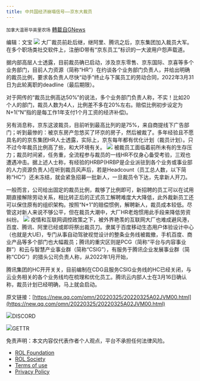 ```yaml
---
title: 中共国经济崩塌信号——京东大裁员
---
```

`加拿大温哥华英里农场` [轉載自GNews](https://gnews.org/zh-hans/2236872/)

编辑：文宝
![](https://assets.gnews.org/wp-content/uploads/2022/03/京东.jpg)
大厂裁员前赴后继，继阿里、腾讯之后，京东集团加入裁员大军。在多个职场类社交软件上，注册ID带有“京东员工”标识的一大波用户怨声载道。

据内部高层人士透露，目前裁员确已启动，涉及京东零售、京东国际、京喜等多个业务部门，目前人力资源（简称“HR”）在约谈各个业务部门负责人，并给出明确的裁员比例，要求各负责人尽快“动手”终止与下属员工的劳动合同，2022年3月31日为此轮离职的deadline（最后期限）。

对于网传的“裁员比例高达50%”的说法，多个业务部门负责人称，不实！比如20个人的部门，裁员人数为4人，比例差不多在20%左右。赔偿比例初步设定为N+1(“N”指的是每工作1年支付1个月工资的经济补偿)。

另有消息称，京东这波裁员，目前听到最高比列的是75%，来自商提线下广告部门；听到最惨的：被京东房产忽悠买了环京的房子，然后被裁了。多年经验且不愿具名的的京东集团HR人士透露，实际上，京东每年都有优化计划（裁员计划）。只不过今年裁员比例高了些，和大环境有关。
![](https://inews.gtimg.com/newsapp_bt/0/14666518020/1000)
被裁员工面临着前所未有的生存压力；裁员时间紧，任务重，全流程参与裁员的一线HR不仅身心备受考验，三观也遭遇冲击。据上述人士称，有经验的HRBP(HRBP是企业派驻到各个业务或事业部的人力资源负责人)在听到裁员风声后，若是Headcount（员工总人数，以下简称“HC”）还未冻结，就会紧急招募一批新人，一旦裁员令下达，先拿新人开刀。

一般而言，公司给出固定的裁员比例，裁够了比例即可，新招聘的员工可以在试用期直接解除劳动关系，相比转正后的正式员工解聘难度大大降低，此外裁新员工还可以保住原有的组织架构。按照“N+1”的赔偿惯例，解聘新人，裁员成本较低。尽管这对新人来说不够公平，但在裁员大潮中，大厂HR老炮惯用此手段来降低劳资纠纷。
![](https://assets.gnews.org/wp-content/uploads/2022/03/京东大裁员.png)
疫情和互联网调控政策之下，被外界艳羡的互联网大厂也难成避风港，百度、腾讯、阿里已经或即将祭出裁员刀。隶属于百度移动生态用户体验设计中心（也就是大UE)，专门从事自动驾驶视觉设计的整条业务线被裁撤，手机百度、商业产品等多个部门也大幅裁员；腾讯的重灾区则是PCG（简称“平台与内容事业群”）和云与智慧产业事业群（简称“CSIG”），有服务于腾讯企业发展事业群（简称“CDG”）的猎头公司负责人称，从2022年1月开始，

腾讯集团的HC开开关关，目前编制在CDG且服务CSIG业务线的HC已经关闭，与云业务相关的各个业务线均在梳理和优化员工。腾讯云内部人士在3月16日确认称，裁员计划已经明确，马上就会启动。

原文链接：[https://new.qq.com/omn/20220325/20220325A02JVM00.html](https://new.qq.com/omn/20220325/20220325A02JVM00.html)

![](https://assets.gnews.org/wp-content/uploads/2022/03/Discord-QR-27.png)DISCORD

![](https://assets.gnews.org/wp-content/uploads/2022/03/gettr-26.png)GETTR



 

免责声明：本文内容仅代表作者个人观点，平台不承担任何法律风险。

- [ROL Foundation](https://rolfoundation.org/)
- [ROL Society](https://rolsociety.org/)
- [Terms of use](https://gnews.org/terms-of-use-3/)
- [Privacy Policy](https://gnews.org/privacy-policy/)
